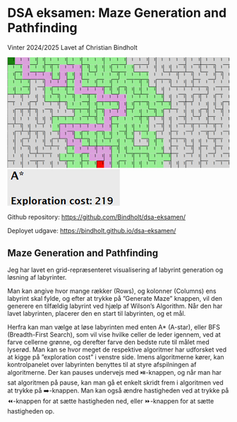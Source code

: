 # DSA eksamen: Maze Generation and Pathfinding
Vinter 2024/2025
Lavet af Christian Bindholt

![Maze picture](./images/maze.png)
![Exploration cost picture](./images/exploration-cost.png)
 
Github repository: https://github.com/Bindholt/dsa-eksamen/ 

Deployet udgave: https://bindholt.github.io/dsa-eksamen/

## Maze Generation and Pathfinding
Jeg har lavet en grid-repræsenteret visualisering af labyrint generation og løsning af labyrinter. 

Man kan angive hvor mange rækker (Rows), og kolonner (Columns) ens labyrint skal fylde, og efter at trykke på ”Generate Maze” knappen, vil den generere  en tilfældig labyrint ved hjælp af Wilson’s Algorithm.
Når den har lavet labyrinten, placerer den en start til labyrinten, og et mål.

Herfra kan man vælge at løse labyrinten med enten A* (A-star), eller BFS (Breadth-First Search), som vil vise hvilke celler de leder igennem, ved at farve cellerne grønne, og derefter farve den bedste rute til målet med lyserød.
Man kan se hvor meget de respektive algoritmer har udforsket ved at kigge på ”exploration cost” i venstre side.
Imens algoritmerne kører, kan kontrolpanelet over labyrinten benyttes til at styre afspilningen af algoritmerne. 
Der kan pauses undervejs med ⏯️-knappen, og når man har sat algoritmen på pause, kan man gå et enkelt skridt frem i algoritmen ved at trykke på ➡️-knappen. 
Man kan også ændre hastigheden ved at trykke på ⏪-knappen for at sætte hastigheden ned, eller ⏩-knappen for at sætte hastigheden op.
